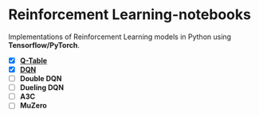 # Reinforcement Learning-notebooks
Implementations of Reinforcement Learning models in Python using __Tensorflow/PyTorch__. 

- [x] [__Q-Table__](https://github.com/maciejbalawejder/ReinforcementLearning-collection/tree/main/Q-Table)
- [x] [__DQN__](https://github.com/maciejbalawejder/ReinforcementLearning-collection/tree/main/DQN)
- [ ] __Double DQN__
- [ ] __Dueling DQN__
- [ ] __A3C__
- [ ] __MuZero__ 
